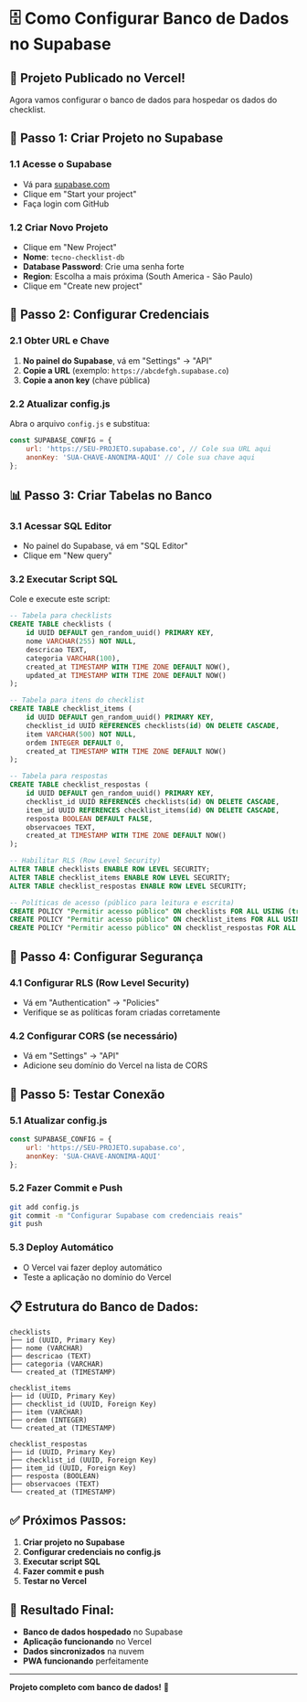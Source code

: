# 🗄️ Como Configurar Banco de Dados no Supabase

## 🎉 **Projeto Publicado no Vercel!**
Agora vamos configurar o banco de dados para hospedar os dados do checklist.

## 🚀 **Passo 1: Criar Projeto no Supabase**

### **1.1 Acesse o Supabase**
- Vá para [supabase.com](https://supabase.com)
- Clique em "Start your project"
- Faça login com GitHub

### **1.2 Criar Novo Projeto**
- Clique em "New Project"
- **Nome**: `tecno-checklist-db`
- **Database Password**: Crie uma senha forte
- **Region**: Escolha a mais próxima (South America - São Paulo)
- Clique em "Create new project"

## 🔧 **Passo 2: Configurar Credenciais**

### **2.1 Obter URL e Chave**
1. **No painel do Supabase**, vá em "Settings" → "API"
2. **Copie a URL** (exemplo: `https://abcdefgh.supabase.co`)
3. **Copie a anon key** (chave pública)

### **2.2 Atualizar config.js**
Abra o arquivo `config.js` e substitua:

```javascript
const SUPABASE_CONFIG = {
    url: 'https://SEU-PROJETO.supabase.co', // Cole sua URL aqui
    anonKey: 'SUA-CHAVE-ANONIMA-AQUI' // Cole sua chave aqui
};
```

## 📊 **Passo 3: Criar Tabelas no Banco**

### **3.1 Acessar SQL Editor**
- No painel do Supabase, vá em "SQL Editor"
- Clique em "New query"

### **3.2 Executar Script SQL**
Cole e execute este script:

```sql
-- Tabela para checklists
CREATE TABLE checklists (
    id UUID DEFAULT gen_random_uuid() PRIMARY KEY,
    nome VARCHAR(255) NOT NULL,
    descricao TEXT,
    categoria VARCHAR(100),
    created_at TIMESTAMP WITH TIME ZONE DEFAULT NOW(),
    updated_at TIMESTAMP WITH TIME ZONE DEFAULT NOW()
);

-- Tabela para itens do checklist
CREATE TABLE checklist_items (
    id UUID DEFAULT gen_random_uuid() PRIMARY KEY,
    checklist_id UUID REFERENCES checklists(id) ON DELETE CASCADE,
    item VARCHAR(500) NOT NULL,
    ordem INTEGER DEFAULT 0,
    created_at TIMESTAMP WITH TIME ZONE DEFAULT NOW()
);

-- Tabela para respostas
CREATE TABLE checklist_respostas (
    id UUID DEFAULT gen_random_uuid() PRIMARY KEY,
    checklist_id UUID REFERENCES checklists(id) ON DELETE CASCADE,
    item_id UUID REFERENCES checklist_items(id) ON DELETE CASCADE,
    resposta BOOLEAN DEFAULT FALSE,
    observacoes TEXT,
    created_at TIMESTAMP WITH TIME ZONE DEFAULT NOW()
);

-- Habilitar RLS (Row Level Security)
ALTER TABLE checklists ENABLE ROW LEVEL SECURITY;
ALTER TABLE checklist_items ENABLE ROW LEVEL SECURITY;
ALTER TABLE checklist_respostas ENABLE ROW LEVEL SECURITY;

-- Políticas de acesso (público para leitura e escrita)
CREATE POLICY "Permitir acesso público" ON checklists FOR ALL USING (true);
CREATE POLICY "Permitir acesso público" ON checklist_items FOR ALL USING (true);
CREATE POLICY "Permitir acesso público" ON checklist_respostas FOR ALL USING (true);
```

## 🔐 **Passo 4: Configurar Segurança**

### **4.1 Configurar RLS (Row Level Security)**
- Vá em "Authentication" → "Policies"
- Verifique se as políticas foram criadas corretamente

### **4.2 Configurar CORS (se necessário)**
- Vá em "Settings" → "API"
- Adicione seu domínio do Vercel na lista de CORS

## 🧪 **Passo 5: Testar Conexão**

### **5.1 Atualizar config.js**
```javascript
const SUPABASE_CONFIG = {
    url: 'https://SEU-PROJETO.supabase.co',
    anonKey: 'SUA-CHAVE-ANONIMA-AQUI'
};
```

### **5.2 Fazer Commit e Push**
```bash
git add config.js
git commit -m "Configurar Supabase com credenciais reais"
git push
```

### **5.3 Deploy Automático**
- O Vercel vai fazer deploy automático
- Teste a aplicação no domínio do Vercel

## 📋 **Estrutura do Banco de Dados:**

```
checklists
├── id (UUID, Primary Key)
├── nome (VARCHAR)
├── descricao (TEXT)
├── categoria (VARCHAR)
└── created_at (TIMESTAMP)

checklist_items
├── id (UUID, Primary Key)
├── checklist_id (UUID, Foreign Key)
├── item (VARCHAR)
├── ordem (INTEGER)
└── created_at (TIMESTAMP)

checklist_respostas
├── id (UUID, Primary Key)
├── checklist_id (UUID, Foreign Key)
├── item_id (UUID, Foreign Key)
├── resposta (BOOLEAN)
├── observacoes (TEXT)
└── created_at (TIMESTAMP)
```

## ✅ **Próximos Passos:**

1. **Criar projeto no Supabase**
2. **Configurar credenciais no config.js**
3. **Executar script SQL**
4. **Fazer commit e push**
5. **Testar no Vercel**

## 🎯 **Resultado Final:**
- **Banco de dados hospedado** no Supabase
- **Aplicação funcionando** no Vercel
- **Dados sincronizados** na nuvem
- **PWA funcionando** perfeitamente

---

**Projeto completo com banco de dados!** 🎉
